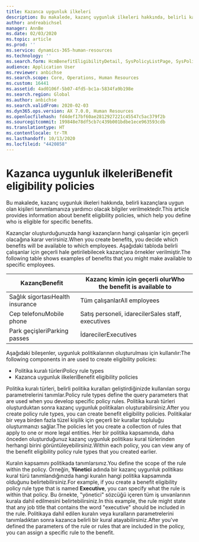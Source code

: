 ```yaml
---
title: Kazanca uygunluk ilkeleri
description: Bu makalede, kazanç uygunluk ilkeleri hakkında, belirli kazançlara uygun olan kişileri tanımlamanıza yardımcı olacak bilgiler verilmektedir.
author: andreabichsel
manager: AnnBe
ms.date: 02/03/2020
ms.topic: article
ms.prod: ''
ms.service: dynamics-365-human-resources
ms.technology: ''
ms.search.form: HcmBenefitEligibilityDetail, SysPolicyListPage, SysPolicySourceDocumentRuleType, BenefitWorkspace, HcmBenefitSummaryPart
audience: Application User
ms.reviewer: anbichse
ms.search.scope: Core, Operations, Human Resources
ms.custom: 16441
ms.assetid: 4ad0106f-5b07-4fd5-bc1a-5834fa9b198e
ms.search.region: Global
ms.author: anbichse
ms.search.validFrom: 2020-02-03
ms.dyn365.ops.version: AX 7.0.0, Human Resources
ms.openlocfilehash: fd4def17bf60ae2812927221c45547c5ac379f2b
ms.sourcegitcommit: 199848e78df5cb7c439b001bdbe1ece963593cdb
ms.translationtype: HT
ms.contentlocale: tr-TR
ms.lasthandoff: 10/13/2020
ms.locfileid: "4420858"
---
```

# <a name="benefit-eligibility-policies"></a><span data-ttu-id="72bbd-103">Kazanca uygunluk ilkeleri</span><span class="sxs-lookup"><span data-stu-id="72bbd-103">Benefit eligibility policies</span></span>

<span data-ttu-id="72bbd-104">Bu makalede, kazanç uygunluk ilkeleri hakkında, belirli kazançlara uygun olan kişileri tanımlamanıza yardımcı olacak bilgiler verilmektedir.</span><span class="sxs-lookup"><span data-stu-id="72bbd-104">This article provides information about benefit eligibility policies, which help you define who is eligible for specific benefits.</span></span>

<span data-ttu-id="72bbd-105">Kazançlar oluşturduğunuzda hangi kazançların hangi çalışanlar için geçerli olacağına karar verirsiniz.</span><span class="sxs-lookup"><span data-stu-id="72bbd-105">When you create benefits, you decide which benefits will be available to which employees.</span></span> <span data-ttu-id="72bbd-106">Aşağıdaki tabloda belirli çalışanlar için geçerli hale getirilebilecek kazançlara örnekler verilmiştir.</span><span class="sxs-lookup"><span data-stu-id="72bbd-106">The following table shows examples of benefits that you might make available to specific employees.</span></span>

| <span data-ttu-id="72bbd-107">Kazanç</span><span class="sxs-lookup"><span data-stu-id="72bbd-107">Benefit</span></span>          | <span data-ttu-id="72bbd-108">Kazanç kimin için geçerli olur</span><span class="sxs-lookup"><span data-stu-id="72bbd-108">Who the benefit is available to</span></span> |
|------------------|---------------------------------|
| <span data-ttu-id="72bbd-109">Sağlık sigortası</span><span class="sxs-lookup"><span data-stu-id="72bbd-109">Health insurance</span></span> | <span data-ttu-id="72bbd-110">Tüm çalışanlar</span><span class="sxs-lookup"><span data-stu-id="72bbd-110">All employees</span></span>                   |
| <span data-ttu-id="72bbd-111">Cep telefonu</span><span class="sxs-lookup"><span data-stu-id="72bbd-111">Mobile phone</span></span>     | <span data-ttu-id="72bbd-112">Satış personeli, idareciler</span><span class="sxs-lookup"><span data-stu-id="72bbd-112">Sales staff, executives</span></span>         |
| <span data-ttu-id="72bbd-113">Park geçişleri</span><span class="sxs-lookup"><span data-stu-id="72bbd-113">Parking passes</span></span>   | <span data-ttu-id="72bbd-114">İdareciler</span><span class="sxs-lookup"><span data-stu-id="72bbd-114">Executives</span></span>                      |

<span data-ttu-id="72bbd-115">Aşağıdaki bileşenler, uygunluk politikalarının oluşturulması için kullanılır:</span><span class="sxs-lookup"><span data-stu-id="72bbd-115">The following components in are used to create eligibility policies:</span></span>

-   <span data-ttu-id="72bbd-116">Politika kuralı türleri</span><span class="sxs-lookup"><span data-stu-id="72bbd-116">Policy rule types</span></span>
-   <span data-ttu-id="72bbd-117">Kazanca uygunluk ilkeleri</span><span class="sxs-lookup"><span data-stu-id="72bbd-117">Benefit eligibility policies</span></span>

<span data-ttu-id="72bbd-118">Politika kuralı türleri, belirli politika kuralları geliştirdiğinizde kullanılan sorgu parametrelerini tanımlar.</span><span class="sxs-lookup"><span data-stu-id="72bbd-118">Policy rule types define the query parameters that are used when you develop specific policy rules.</span></span> <span data-ttu-id="72bbd-119">Politika kuralı türleri oluşturduktan sonra kazanç uygunluk politikaları oluşturabilirsiniz.</span><span class="sxs-lookup"><span data-stu-id="72bbd-119">After you create policy rule types, you can create benefit eligibility policies.</span></span> <span data-ttu-id="72bbd-120">Politikalar bir veya birden fazla tüzel kişilik için geçerli bir kurallar topluluğu oluşturmanızı sağlar.</span><span class="sxs-lookup"><span data-stu-id="72bbd-120">The policies let you create a collection of rules that apply to one or more legal entities.</span></span> <span data-ttu-id="72bbd-121">Her bir politika kapsamında, daha önceden oluşturduğunuz kazanç uygunluk politikası kural türlerinden herhangi birini görüntüleyebilirsiniz.</span><span class="sxs-lookup"><span data-stu-id="72bbd-121">Within each policy, you can view any of the benefit eligibility policy rule types that you created earlier.</span></span> 

<span data-ttu-id="72bbd-122">Kuralın kapsamını politikada tanımlarsınız.</span><span class="sxs-lookup"><span data-stu-id="72bbd-122">You define the scope of the rule within the policy.</span></span> <span data-ttu-id="72bbd-123">Örneğin, **Yönetici** adında bir kazanç uygunluk politikası kural türü tanımlandığınızda hangi kuralın hangi politika kapsamında olduğunu belirtebilirsiniz.</span><span class="sxs-lookup"><span data-stu-id="72bbd-123">For example, if you create a benefit eligibility policy rule type that is named **Executive**, you can specify what the rule is within that policy.</span></span> <span data-ttu-id="72bbd-124">Bu örnekte, "yönetici" sözcüğü içeren tüm iş unvanlarının kurala dahil edilmesini belirtebilirsiniz.</span><span class="sxs-lookup"><span data-stu-id="72bbd-124">In this example, the rule might state that any job title that contains the word "executive" should be included in the rule.</span></span> <span data-ttu-id="72bbd-125">Politikaya dahil edilen kuralın veya kuralların parametrelerini tanımladıktan sonra kazanca belirli bir kural atayabilirsiniz.</span><span class="sxs-lookup"><span data-stu-id="72bbd-125">After you've defined the parameters of the rule or rules that are included in the policy, you can assign a specific rule to the benefit.</span></span>




